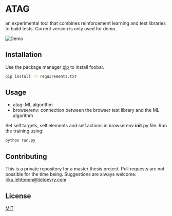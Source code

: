 # ATAG

an experimental tool that combines reinforcement learning and test libraries to build tests. Current version is only used for demo.

![Demo](resources/material/atag_demo.gif)

## Installation

Use the package manager [pip](https://pip.pypa.io/en/stable/) to install foobar.

```bash
pip install -r requirements.txt
```

## Usage

- atag: ML algorithm
- browserenv: connection between the browser test library and the ML algorithm

Set self.targets, self.elements and self.actions in browserenv __init__.py file. Run the training using:

```bash
python run.py
```

## Contributing

This is a private repository for a master thesis project. Pull requests are not possible for the time being. Suggestions are always welcome: riku.lehtonen@tietoevry.com

## License

[MIT](https://choosealicense.com/licenses/mit/)